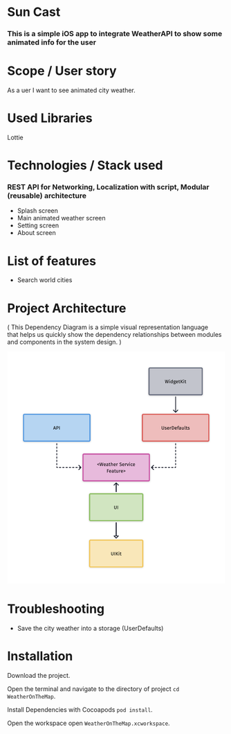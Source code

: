 
# Sun Cast 
### This is a simple iOS app to integrate WeatherAPI to show some animated info for the user


# Scope / User story
As a uer I want to see animated city weather. 

# Used Libraries
 Lottie

# Technologies / Stack used
###  REST API for Networking, Localization with script, Modular (reusable) architecture

 + Splash screen
 + Main animated weather screen
 + Setting screen
 + About screen

# List of features
 + Search world cities
 
 # Project Architecture
 <p>( This Dependency Diagram is a simple visual representation language <br>
that helps us quickly show the dependency relationships between modules and components in the system design. )</p>

![alt tag](https://github.com/MarinaHuber/Whats-the-SkyCast/blob/development/Scripts:Assets/WeatherFeatureDiagram.png) 


# Troubleshooting
- Save the city weather into a storage (UserDefaults)


# Installation
Download the project.

Open the terminal and navigate to the directory of project ```cd WeatherOnTheMap```.

Install Dependencies with Cocoapods ```pod install```.

Open the workspace open ```WeatherOnTheMap.xcworkspace```.


